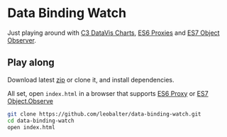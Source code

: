 # Data Binding Watch

Just playing around with [C3 DataVis Charts], [ES6 Proxies][1] and [ES7 Object Observer][2].

[C3 DataVis Charts]: http://c3js.org/
[1]: https://developer.mozilla.org/en-US/docs/Web/JavaScript/Reference/Global_Objects/Proxy
[2]: http://www.html5rocks.com/en/tutorials/es7/observe/

## Play along

Download latest [zip](https://github.com/leobalter/data-binding-watch/archive/master.zip) or clone it, and install dependencies.

All set, open `index.html` in a browser that supports [ES6 Proxy][es6-support] or [ES7 Object.Observe][es7-support]

```bash
git clone https://github.com/leobalter/data-binding-watch.git
cd data-binding-watch
open index.html
```

[es6-support]: http://kangax.github.io/compat-table/es6/
[es7-support]: http://kangax.github.io/compat-table/es7/
